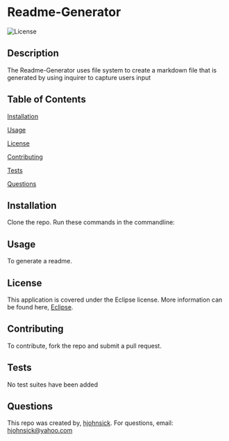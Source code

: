 # Readme-Generator
![License](https://img.shields.io/badge/License-EPL_1.0-red.svg)
## Description
The Readme-Generator uses file system to create a markdown file that is generated by using inquirer to capture users input
## Table of Contents
[Installation](https://github.com/hjohnsick/Readme-Generator/tree/main/dist#installation)

[Usage](https://github.com/hjohnsick/Readme-Generator/tree/main/dist#usage)

[License](https://github.com/hjohnsick/Readme-Generator/tree/main/dist#license)

[Contributing](https://github.com/hjohnsick/Readme-Generator/tree/main/dist#contributing)

[Tests](https://github.com/hjohnsick/Readme-Generator/tree/main/dist#tests)

[Questions](https://github.com/hjohnsick/Readme-Generator/tree/main/dist#questions)
## Installation
Clone the repo. Run these commands in the commandline:
## Usage
To generate a readme.

## License
This application is covered under the Eclipse license.  More information can be found here, [Eclipse](https://opensource.org/licenses/EPL-1.0).
    
## Contributing
To contribute, fork the repo and submit a pull request.
## Tests
No test suites have been added
## Questions
This repo was created by, [hjohnsick](https://github.com/hjohnsick).
For questions, email: hjohnsick@yahoo.com
